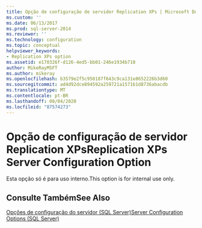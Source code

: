 ```yaml
---
title: Opção de configuração de servidor Replication XPs | Microsoft Docs
ms.custom: ''
ms.date: 06/13/2017
ms.prod: sql-server-2014
ms.reviewer: ''
ms.technology: configuration
ms.topic: conceptual
helpviewer_keywords:
- Replication XPs option
ms.assetid: e170326f-d126-4ed5-bb01-246e1934b710
author: MikeRayMSFT
ms.author: mikeray
ms.openlocfilehash: b3579e2f5c950187f643c9ca131e8652226b3d60
ms.sourcegitcommit: ad4d92dce894592a259721a1571b1d8736abacdb
ms.translationtype: MT
ms.contentlocale: pt-BR
ms.lasthandoff: 08/04/2020
ms.locfileid: "87574273"
---
```

# <a name="replication-xps-server-configuration-option"></a><span data-ttu-id="322c9-102">Opção de configuração de servidor Replication XPs</span><span class="sxs-lookup"><span data-stu-id="322c9-102">Replication XPs Server Configuration Option</span></span>
  <span data-ttu-id="322c9-103">Esta opção só é para uso interno.</span><span class="sxs-lookup"><span data-stu-id="322c9-103">This option is for internal use only.</span></span>  
  
## <a name="see-also"></a><span data-ttu-id="322c9-104">Consulte Também</span><span class="sxs-lookup"><span data-stu-id="322c9-104">See Also</span></span>  
 [<span data-ttu-id="322c9-105">Opções de configuração do servidor &#40;SQL Server&#41;</span><span class="sxs-lookup"><span data-stu-id="322c9-105">Server Configuration Options &#40;SQL Server&#41;</span></span>](server-configuration-options-sql-server.md)  
  
  
